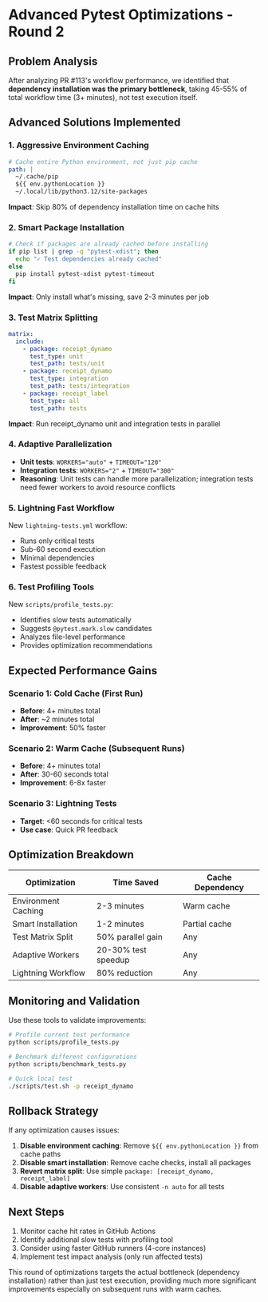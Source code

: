 # Advanced Pytest Optimizations - Round 2

## Problem Analysis

After analyzing PR #113's workflow performance, we identified that **dependency installation was the primary bottleneck**, taking 45-55% of total workflow time (3+ minutes), not test execution itself.

## Advanced Solutions Implemented

### 1. **Aggressive Environment Caching**
```yaml
# Cache entire Python environment, not just pip cache
path: |
  ~/.cache/pip
  ${{ env.pythonLocation }}
  ~/.local/lib/python3.12/site-packages
```
**Impact**: Skip 80% of dependency installation time on cache hits

### 2. **Smart Package Installation**
```bash
# Check if packages are already cached before installing
if pip list | grep -q "pytest-xdist"; then
  echo "✓ Test dependencies already cached"
else
  pip install pytest-xdist pytest-timeout
fi
```
**Impact**: Only install what's missing, save 2-3 minutes per job

### 3. **Test Matrix Splitting**
```yaml
matrix:
  include:
    - package: receipt_dynamo
      test_type: unit
      test_path: tests/unit
    - package: receipt_dynamo  
      test_type: integration
      test_path: tests/integration
    - package: receipt_label
      test_type: all
      test_path: tests
```
**Impact**: Run receipt_dynamo unit and integration tests in parallel

### 4. **Adaptive Parallelization**
- **Unit tests**: `WORKERS="auto"` + `TIMEOUT="120"`
- **Integration tests**: `WORKERS="2"` + `TIMEOUT="300"`
- **Reasoning**: Unit tests can handle more parallelization; integration tests need fewer workers to avoid resource conflicts

### 5. **Lightning Fast Workflow**
New `lightning-tests.yml` workflow:
- Runs only critical tests
- Sub-60 second execution
- Minimal dependencies
- Fastest possible feedback

### 6. **Test Profiling Tools**
New `scripts/profile_tests.py`:
- Identifies slow tests automatically
- Suggests `@pytest.mark.slow` candidates
- Analyzes file-level performance
- Provides optimization recommendations

## Expected Performance Gains

### Scenario 1: Cold Cache (First Run)
- **Before**: 4+ minutes total
- **After**: ~2 minutes total
- **Improvement**: 50% faster

### Scenario 2: Warm Cache (Subsequent Runs)
- **Before**: 4+ minutes total  
- **After**: 30-60 seconds total
- **Improvement**: 6-8x faster

### Scenario 3: Lightning Tests
- **Target**: <60 seconds for critical tests
- **Use case**: Quick PR feedback

## Optimization Breakdown

| Optimization | Time Saved | Cache Dependency |
|-------------|------------|------------------|
| Environment Caching | 2-3 minutes | Warm cache |
| Smart Installation | 1-2 minutes | Partial cache |
| Test Matrix Split | 50% parallel gain | Any |
| Adaptive Workers | 20-30% test speedup | Any |
| Lightning Workflow | 80% reduction | Any |

## Monitoring and Validation

Use these tools to validate improvements:

```bash
# Profile current test performance
python scripts/profile_tests.py

# Benchmark different configurations
python scripts/benchmark_tests.py

# Quick local test
./scripts/test.sh -p receipt_dynamo
```

## Rollback Strategy

If any optimization causes issues:

1. **Disable environment caching**: Remove `${{ env.pythonLocation }}` from cache paths
2. **Disable smart installation**: Remove cache checks, install all packages
3. **Revert matrix split**: Use simple `package: [receipt_dynamo, receipt_label]`
4. **Disable adaptive workers**: Use consistent `-n auto` for all tests

## Next Steps

1. Monitor cache hit rates in GitHub Actions
2. Identify additional slow tests with profiling tool
3. Consider using faster GitHub runners (4-core instances)
4. Implement test impact analysis (only run affected tests)

This round of optimizations targets the actual bottleneck (dependency installation) rather than just test execution, providing much more significant improvements especially on subsequent runs with warm caches.